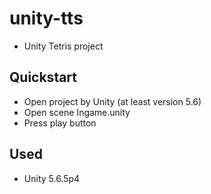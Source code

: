 # unity-tts
- Unity Tetris project

## Quickstart
- Open project by Unity (at least version 5.6)
- Open scene Ingame.unity
- Press play button

## Used
- Unity 5.6.5p4
